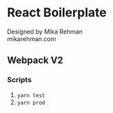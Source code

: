 # React Boilerplate
Designed by Mika Rehman  
mikarehman.com

## Webpack V2


### Scripts
1. `yarn test`
2. `yarn prod`

